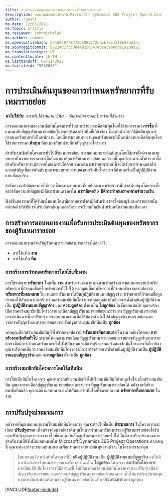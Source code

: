 ```yaml
---
title: การประเมินต้นทุนของการกำหนดทรัพยากรที่รับเหมารายย่อย
description: บทความนี้อธิบายวิธีการที่ Microsoft Dynamics 365 Project Operations คำนวณการประเมินต้นทุนของการกำหนดทรัพยากรที่รับเหมารายย่อย
author: rumant
ms.date: 12/03/2021
ms.topic: article
ms.reviewer: johnmichalak
ms.author: rumant
ms.openlocfilehash: 5a4d0707f8373b5083272eacb7dc1318e82a23ac
ms.sourcegitcommit: b2224d1f3c0bd4925d647e6ca3960db81a209521
ms.translationtype: HT
ms.contentlocale: th-TH
ms.lasthandoff: 08/11/2022
ms.locfileid: "9262083"
---
```

# <a name="cost-estimation-of-subcontracted-resource-assignments"></a>การประเมินต้นทุนของการกำหนดทรัพยากรที่รับเหมารายย่อย

_**นำไปใช้กับ:** การปรับใช้งานแบบ Lite - จัดการกับการออกใบแจ้งหนี้ชั่วคราว_

การมอบหมายงานของสมาชิกทีมโครงการที่รับเหมาราย่อยจะคิดต้นทุนโดยใช้รายการราคา **การซื้อ** ที่แนบมากับสัญญารับเหมารายย่อยในเรกคอร์ดสมาชิกทีมที่เกี่ยวข้อง ซึ่งแตกต่างจากวิธีคิดต้นทุนการกำหนดทรัพยากรที่เป็นพนักงาน โดยที่การมอบหมายงานของทรัพยากรที่เป็นพนักงานจะคิดต้นทุนโดยใช้รายการราคา **ต้นทุน** ที่แนบมากับหน่วยที่ทำสัญญาของโครงการ 

สำหรับสมาชิกทีมโครงการทั่วไปที่รับเหมาราย่อย การมอบหมายจะคิดต้นทุนโดยใช้การตั้งค่าราคาตามบทบาทในรายการราคาการซื้อที่แนบมากับการรับเหมารายย่อย นอกจากนี้ คุณยังสามารถตั้งค่าราคาซื้อสำหรับทรัพยากรแต่ละรายโดยเฉพาะได้ด้วย ราคาเฉพาะทรัพยากรเหล่านี้จะได้รับการกำหนดลำดับความสำคัญเมื่อการคิดต้นทุนการมอบหมายงานของสมาชิกทีมโครงการที่กำหนดชื่อเป็นผู้ปฏิบัติงานแบบสัญญาจ้าง 

ลำดับความสำคัญของการใช้ราคาซื้อเฉพาะบทบาทเทียบกับเฉพาะทรัพยากรมีการสนับสนุนโดยการตั้งค่าลำดับความสำคัญของมิติการกำหนดราคาใน **พารามิเตอร์ > มิติการกำหนดราคาตามจำนวนเงิน**

ฟังก์ชันของราคาที่ได้รับมาในแบบไดนามิกตามการตั้งค่ามิติสำหรับราคาซื้อของผู้รับเหมารายย่อยนั้นคล้ายคลึงกับวิธีการได้รับอัตราต้นทุนและอัตราการเรียกเก็บเงินสำหรับพนักงานแบบเต็มเวลา 

## <a name="creating-task-assignments-for-getting-cost-estimates-of-subcontractor-resources"></a>การสร้างการมอบหมายงานเพื่อรับการประเมินต้นทุนของทรัพยากรของผู้รับเหมารายย่อย

การมอบหมายงานสำหรับผู้รับเหมารายย่อยสามารถสร้างได้สองวิธี: 
- การใช้แท็บ **งาน**
- การใช้แท็บ **ทีม**

### <a name="creating-resources-assignments-using-the-tasks-tab"></a>การสร้างการกำหนดทรัพยากรโดยใช้แท็บงาน
การใช้รายการ **ทรัพยากร** ในแท็บ **งาน** สำหรับงานเฉพาะ คุณสามารถสร้างการมอบหมายงานสำหรับทรัพยากรที่กำหนดชื่อหรือทรัพยากรทั่วไปได้ หากคุณเลือกทรัพยากรที่กำหนดชื่อจากดรอปดาวน์ **ทรัพยากรที่มอบหมาย** ในงานและทรัพยากรนี้เป็นผู้ปฏิบัติงานแบบสัญญาจ้าง ทรัพยากรที่กำหนดชื่อถูกกำหนดให้กับงาน และสร้างเรกคอร์ดสมาชิกทีมโครงการที่สอดคล้องกันด้วยการตั้งค่าชนิดผู้ปฏิบัติงานเป็น **ผู้ปฏิบัติงานแบบสัญญาจ้าง** และ **ความถูกต้อง** ตั้งค่าเป็น **ไม่ถูกต้อง** ในขั้นตอนต่อไป คุณจะต้องเปิดเรกคอร์ดสมาชิกทีมโครงการและเลือกสัญญารับเหมารายย่อยและรายการสัญญารับเหมารายย่อย การดำเนินการนี้จะปรับปรุงการมอบหมายงานเพื่อให้มีการอ้างอิงไปยังสัญญารับเหมารายย่อยและรายการสัญญารับเหมารายย่อยและจะปรับปรุงสถานะสมาชิกทีมเป็น **ถูกต้อง**

หากคุณเลือกสร้างสมาชิกทีมทั่วไปจากดรอปดาวน์ **ทรัพยากรที่มอบหมาย** ในงาน กล่องโต้ตอบ **การสร้างสมาชิกทีมทั่วไป** จะช่วยให้คุณสามารถเลือกสัญญารับเหมารายย่อยและรายการสัญญารับเหมารายย่อย เมื่อมีการกำหนดทรัพยากรทั่วไปให้กับงานและมีการสร้างเรกคอร์ดสมาชิกทีมโครงการที่เกี่ยวข้อง คุณจะสังเกตเห็นว่าเรกคอร์ดสมาชิกทีมโครงการมีการสร้างด้วยการตั้งค่าชนิดผู้ปฏิบัติงานเป็น **ผู้ปฏิบัติงานแบบสัญญาจ้าง** และ **ความถูกต้อง** ตั้งค่าเป็น **ถูกต้อง**

### <a name="creating-project-team-members-using-the-team-tab"></a>การสร้างสมาชิกทีมโครงการโดยใช้แท็บทีม
การใช้แท็บทีมในโครงการ คุณสามารถสร้างสมาชิกทั่วไปหรือสมาชิกทีมที่กำหนดชื่อได้ เมื่อสร้างสมาชิกทีม คุณสามารถเลือกสัญญารับเหมารายย่อยและรายการสัญญารับเหมารายย่อยได้ หลังจากที่สร้างสมาชิกทีมแล้ว คุณจะต้องมอบหมายงานให้กับสมาชิกทีมโดยใช้ดรอปดาวน์ **ทรัพยากรที่มอบหมาย** ในงาน 

## <a name="updating-estimates"></a>การปรับปรุงประมาณการ
หลังจากที่คุณมอบหมายงานให้สมาชิกทีมโครงการ คุณจะต้องไปที่แท็บ **ประมาณการ** ในโครงการและเลือก **ปรับปรุงราคา** เพื่อตรวจสอบว่าอัตราต้นทุนในการกำหนดทรัพยากรของผู้รับเหมารายย่อยได้รับการปรับปรุงตามรายการราคาซื้อที่แนบมากับสัญญารับเหมารายย่อยหรือไม่ ไม่มีการสร้างประมาณการสำหรับงานที่ยังไม่ได้มอบหมายใน Microsoft Dynamics 365 Project Operations ด้วยเหตุนี้ คุณจะต้องสร้างการมอบหมายงานเพื่อกำหนดราคาและต้นทุนงานต่างๆ ในโครงการของคุณ 

> [หมายเหตุ] สมาชิกทีมโครงการที่มี **ชนิดผู้ปฏิบัติงาน** เป็น **ผู้ปฏิบัติงานแบบสัญญาจ้าง** แต่ไม่มีการอ้างอิงการรับเหมารายย่อยจะตั้งค่าสถานะเป็น **ไม่ถูกต้อง** ในตาราง **สมาชิกทีมโครงการ** หากมีสมาชิกทีมโครงการที่มีสถานะนี้ ให้เปิดเรกคอร์ดสมาชิกทีมโครงการ และปรับปรุงฟิลด์สัญญารับเหมารายย่อยและรายการสัญญารับเหมารายย่อยด้วยตนเอง เพื่อให้การประเมินต้นทุนทางการเงินสะท้อนต้นทุนของผู้รับเหมารายย่อยในแท็บ **ประมาณการ** อย่างถูกต้อง 


[!INCLUDE[footer-include](../../includes/footer-banner.md)]
